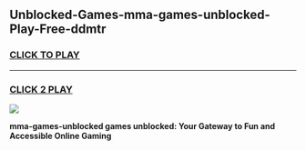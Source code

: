
## Unblocked-Games-mma-games-unblocked-Play-Free-ddmtr
<h3>
<a href="https://premium76.site?title=mma-games-unblocked&ref=10A">CLICK TO PLAY</a></h3>
<hr>

<h3>
<a href="https://premium76.site?title=mma-games-unblocked&ref=10A">CLICK 2 PLAY</a>
  
</h3>

<a href="https://premium76.site?title=mma-games-unblocked&ref=10A"><img src="https://clearcache.store/games.png"></a>


**mma-games-unblocked games unblocked: Your Gateway to Fun and Accessible Online Gaming**
